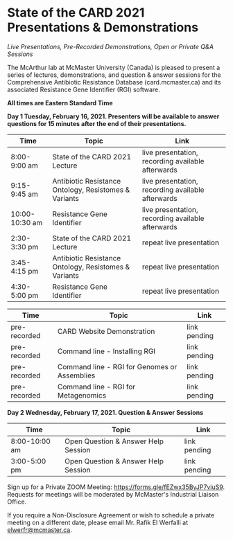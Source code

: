 # State of the CARD 2021 Presentations & Demonstrations
 
*Live Presentations, Pre-Recorded Demonstrations, Open or Private Q&A Sessions*

The McArthur lab at McMaster University (Canada) is pleased to present a series of lectures, demonstrations, and question & answer sessions for the Comprehensive Antibiotic Resistance Database (card.mcmaster.ca) and its associated Resistance Gene Identifier (RGI) software.

**All times are Eastern Standard Time**

**Day 1 Tuesday, February 16, 2021. Presenters will be available to answer questions for 15 minutes after the end of their presentations.**

| Time | Topic | Link |
| -------- | -------- | -------- |
| 8:00-9:00 am | State of the CARD 2021 Lecture | live presentation, recording available afterwards |
| 9:15-9:45 am | Antibiotic Resistance Ontology, Resistomes & Variants | live presentation, recording available afterwards |
| 10:00-10:30 am | Resistance Gene Identifier | live presentation, recording available afterwards |
| 2:30-3:30 pm | State of the CARD 2021 Lecture | repeat live presentation |
| 3:45-4:15 pm | Antibiotic Resistance Ontology, Resistomes & Variants | repeat live presentation |
| 4:30-5:00 pm | Resistance Gene Identifier | repeat live presentation |

| Time | Topic | Link |
| -------- | -------- | -------- |
| pre-recorded | CARD Website Demonstration | link pending |
| pre-recorded | Command line - Installing RGI | link pending |
| pre-recorded | Command line - RGI for Genomes or Assemblies | link pending |
| pre-recorded | Command line - RGI for Metagenomics | link pending |

**Day 2 Wednesday, February 17, 2021. Question & Answer Sessions**

| Time | Topic | Link |
| -------- | -------- | -------- | 
| 8:00-10:00 am | Open Question & Answer Help Session | link pending |
| 3:00-5:00 pm | Open Question & Answer Help Session | link pending |

Sign up for a Private ZOOM Meeting: https://forms.gle/fEZwx35ByJP7viuS9. Requests for meetings will be moderated by McMaster's Industrial Liaison Office.

If you require a Non-Disclosure Agreement or wish to schedule a private meeting on a different date, please email Mr. Rafik El Werfalli at elwerfr@mcmaster.ca.

